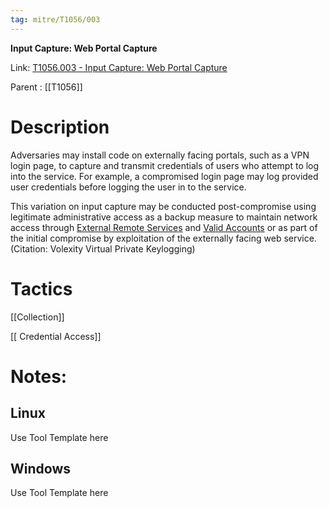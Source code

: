 ```yaml
---
tag: mitre/T1056/003
---
```


**Input Capture: Web Portal Capture**

Link: [T1056.003 - Input Capture: Web Portal Capture](https://attack.mitre.org/techniques/T1056/003)

Parent : [[T1056]]


# Description

Adversaries may install code on externally facing portals, such as a VPN login page, to capture and transmit credentials of users who attempt to log into the service. For example, a compromised login page may log provided user credentials before logging the user in to the service.

This variation on input capture may be conducted post-compromise using legitimate administrative access as a backup measure to maintain network access through [External Remote Services](https://attack.mitre.org/techniques/T1133) and [Valid Accounts](https://attack.mitre.org/techniques/T1078) or as part of the initial compromise by exploitation of the externally facing web service.(Citation: Volexity Virtual Private Keylogging)

# Tactics


[[Collection]]

[[ Credential Access]]


# Notes:

## Linux

Use Tool Template here

## Windows

Use Tool Template here
